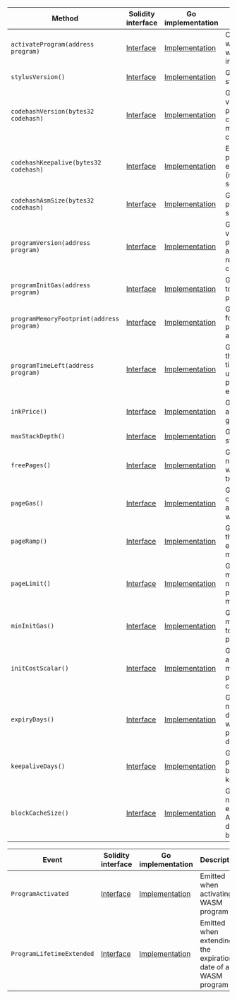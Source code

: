 <table>
  <thead>
    <tr>
      <th>Method</th>
      <th>Solidity interface</th>
      <th>Go implementation</th>
      <th>Description</th>
    </tr>
  </thead>
  <tbody>
    <tr>
      <td>
        <code>activateProgram(address program)</code>
      </td>
      <td>
        <a
          href="https://github.com/OffchainLabs/nitro-contracts/blob/61204dd455966cb678192427a07aa9795ff91c14/src/precompiles/ArbWasm.sol#L16"
          target="_blank"
        >
          Interface
        </a>
      </td>
      <td>
        <a
          href="https://github.com/OffchainLabs/nitro/blob/v3.1.0/precompiles/ArbWasm.go#L31"
          target="_blank"
        >
          Implementation
        </a>
      </td>
      <td>Compile a wasm program with the latest instrumentation</td>
    </tr>
    <tr>
      <td>
        <code>stylusVersion()</code>
      </td>
      <td>
        <a
          href="https://github.com/OffchainLabs/nitro-contracts/blob/61204dd455966cb678192427a07aa9795ff91c14/src/precompiles/ArbWasm.sol#L23"
          target="_blank"
        >
          Interface
        </a>
      </td>
      <td>
        <a
          href="https://github.com/OffchainLabs/nitro/blob/v3.1.0/precompiles/ArbWasm.go#L90"
          target="_blank"
        >
          Implementation
        </a>
      </td>
      <td>Gets the latest stylus version</td>
    </tr>
    <tr>
      <td>
        <code>codehashVersion(bytes32 codehash)</code>
      </td>
      <td>
        <a
          href="https://github.com/OffchainLabs/nitro-contracts/blob/61204dd455966cb678192427a07aa9795ff91c14/src/precompiles/ArbWasm.sol#L27"
          target="_blank"
        >
          Interface
        </a>
      </td>
      <td>
        <a
          href="https://github.com/OffchainLabs/nitro/blob/v3.1.0/precompiles/ArbWasm.go#L164"
          target="_blank"
        >
          Implementation
        </a>
      </td>
      <td>Gets the stylus version that program with codehash was most recently compiled with</td>
    </tr>
    <tr>
      <td>
        <code>codehashKeepalive(bytes32 codehash)</code>
      </td>
      <td>
        <a
          href="https://github.com/OffchainLabs/nitro-contracts/blob/61204dd455966cb678192427a07aa9795ff91c14/src/precompiles/ArbWasm.sol#L31"
          target="_blank"
        >
          Interface
        </a>
      </td>
      <td>
        <a
          href="https://github.com/OffchainLabs/nitro/blob/v3.1.0/precompiles/ArbWasm.go#L54"
          target="_blank"
        >
          Implementation
        </a>
      </td>
      <td>Extends a program's expiration date (reverts if too soon)</td>
    </tr>
    <tr>
      <td>
        <code>codehashAsmSize(bytes32 codehash)</code>
      </td>
      <td>
        <a
          href="https://github.com/OffchainLabs/nitro-contracts/blob/61204dd455966cb678192427a07aa9795ff91c14/src/precompiles/ArbWasm.sol#L36"
          target="_blank"
        >
          Interface
        </a>
      </td>
      <td>
        <a
          href="https://github.com/OffchainLabs/nitro/blob/v3.1.0/precompiles/ArbWasm.go#L173"
          target="_blank"
        >
          Implementation
        </a>
      </td>
      <td>Gets a program's asm size in bytes</td>
    </tr>
    <tr>
      <td>
        <code>programVersion(address program)</code>
      </td>
      <td>
        <a
          href="https://github.com/OffchainLabs/nitro-contracts/blob/61204dd455966cb678192427a07aa9795ff91c14/src/precompiles/ArbWasm.sol#L40"
          target="_blank"
        >
          Interface
        </a>
      </td>
      <td>
        <a
          href="https://github.com/OffchainLabs/nitro/blob/v3.1.0/precompiles/ArbWasm.go#L182"
          target="_blank"
        >
          Implementation
        </a>
      </td>
      <td>Gets the stylus version that program at addr was most recently compiled with</td>
    </tr>
    <tr>
      <td>
        <code>programInitGas(address program)</code>
      </td>
      <td>
        <a
          href="https://github.com/OffchainLabs/nitro-contracts/blob/61204dd455966cb678192427a07aa9795ff91c14/src/precompiles/ArbWasm.sol#L45"
          target="_blank"
        >
          Interface
        </a>
      </td>
      <td>
        <a
          href="https://github.com/OffchainLabs/nitro/blob/v3.1.0/precompiles/ArbWasm.go#L191"
          target="_blank"
        >
          Implementation
        </a>
      </td>
      <td>Gets the cost to invoke the program</td>
    </tr>
    <tr>
      <td>
        <code>programMemoryFootprint(address program)</code>
      </td>
      <td>
        <a
          href="https://github.com/OffchainLabs/nitro-contracts/blob/61204dd455966cb678192427a07aa9795ff91c14/src/precompiles/ArbWasm.sol#L52"
          target="_blank"
        >
          Interface
        </a>
      </td>
      <td>
        <a
          href="https://github.com/OffchainLabs/nitro/blob/v3.1.0/precompiles/ArbWasm.go#L200"
          target="_blank"
        >
          Implementation
        </a>
      </td>
      <td>Gets the footprint of program at addr</td>
    </tr>
    <tr>
      <td>
        <code>programTimeLeft(address program)</code>
      </td>
      <td>
        <a
          href="https://github.com/OffchainLabs/nitro-contracts/blob/61204dd455966cb678192427a07aa9795ff91c14/src/precompiles/ArbWasm.sol#L56"
          target="_blank"
        >
          Interface
        </a>
      </td>
      <td>
        <a
          href="https://github.com/OffchainLabs/nitro/blob/v3.1.0/precompiles/ArbWasm.go#L209"
          target="_blank"
        >
          Implementation
        </a>
      </td>
      <td>Gets returns the amount of time remaining until the program expires</td>
    </tr>
    <tr>
      <td>
        <code>inkPrice()</code>
      </td>
      <td>
        <a
          href="https://github.com/OffchainLabs/nitro-contracts/blob/61204dd455966cb678192427a07aa9795ff91c14/src/precompiles/ArbWasm.sol#L60"
          target="_blank"
        >
          Interface
        </a>
      </td>
      <td>
        <a
          href="https://github.com/OffchainLabs/nitro/blob/v3.1.0/precompiles/ArbWasm.go#L96"
          target="_blank"
        >
          Implementation
        </a>
      </td>
      <td>Gets the amount of ink 1 gas buys</td>
    </tr>
    <tr>
      <td>
        <code>maxStackDepth()</code>
      </td>
      <td>
        <a
          href="https://github.com/OffchainLabs/nitro-contracts/blob/61204dd455966cb678192427a07aa9795ff91c14/src/precompiles/ArbWasm.sol#L64"
          target="_blank"
        >
          Interface
        </a>
      </td>
      <td>
        <a
          href="https://github.com/OffchainLabs/nitro/blob/v3.1.0/precompiles/ArbWasm.go#L102"
          target="_blank"
        >
          Implementation
        </a>
      </td>
      <td>Gets the wasm stack size limit</td>
    </tr>
    <tr>
      <td>
        <code>freePages()</code>
      </td>
      <td>
        <a
          href="https://github.com/OffchainLabs/nitro-contracts/blob/61204dd455966cb678192427a07aa9795ff91c14/src/precompiles/ArbWasm.sol#L68"
          target="_blank"
        >
          Interface
        </a>
      </td>
      <td>
        <a
          href="https://github.com/OffchainLabs/nitro/blob/v3.1.0/precompiles/ArbWasm.go#L108"
          target="_blank"
        >
          Implementation
        </a>
      </td>
      <td>Gets the number of free wasm pages a tx gets</td>
    </tr>
    <tr>
      <td>
        <code>pageGas()</code>
      </td>
      <td>
        <a
          href="https://github.com/OffchainLabs/nitro-contracts/blob/61204dd455966cb678192427a07aa9795ff91c14/src/precompiles/ArbWasm.sol#L72"
          target="_blank"
        >
          Interface
        </a>
      </td>
      <td>
        <a
          href="https://github.com/OffchainLabs/nitro/blob/v3.1.0/precompiles/ArbWasm.go#L114"
          target="_blank"
        >
          Implementation
        </a>
      </td>
      <td>Gets the base cost of each additional wasm page</td>
    </tr>
    <tr>
      <td>
        <code>pageRamp()</code>
      </td>
      <td>
        <a
          href="https://github.com/OffchainLabs/nitro-contracts/blob/61204dd455966cb678192427a07aa9795ff91c14/src/precompiles/ArbWasm.sol#L76"
          target="_blank"
        >
          Interface
        </a>
      </td>
      <td>
        <a
          href="https://github.com/OffchainLabs/nitro/blob/v3.1.0/precompiles/ArbWasm.go#L120"
          target="_blank"
        >
          Implementation
        </a>
      </td>
      <td>Gets the ramp that drives exponential memory costs</td>
    </tr>
    <tr>
      <td>
        <code>pageLimit()</code>
      </td>
      <td>
        <a
          href="https://github.com/OffchainLabs/nitro-contracts/blob/61204dd455966cb678192427a07aa9795ff91c14/src/precompiles/ArbWasm.sol#L80"
          target="_blank"
        >
          Interface
        </a>
      </td>
      <td>
        <a
          href="https://github.com/OffchainLabs/nitro/blob/v3.1.0/precompiles/ArbWasm.go#L126"
          target="_blank"
        >
          Implementation
        </a>
      </td>
      <td>Gets the maximum initial number of pages a wasm may allocate</td>
    </tr>
    <tr>
      <td>
        <code>minInitGas()</code>
      </td>
      <td>
        <a
          href="https://github.com/OffchainLabs/nitro-contracts/blob/61204dd455966cb678192427a07aa9795ff91c14/src/precompiles/ArbWasm.sol#L85"
          target="_blank"
        >
          Interface
        </a>
      </td>
      <td>
        <a
          href="https://github.com/OffchainLabs/nitro/blob/v3.1.0/precompiles/ArbWasm.go#L132"
          target="_blank"
        >
          Implementation
        </a>
      </td>
      <td>Gets the minimum costs to invoke a program</td>
    </tr>
    <tr>
      <td>
        <code>initCostScalar()</code>
      </td>
      <td>
        <a
          href="https://github.com/OffchainLabs/nitro-contracts/blob/61204dd455966cb678192427a07aa9795ff91c14/src/precompiles/ArbWasm.sol#L89"
          target="_blank"
        >
          Interface
        </a>
      </td>
      <td>
        <a
          href="https://github.com/OffchainLabs/nitro/blob/v3.1.0/precompiles/ArbWasm.go#L140"
          target="_blank"
        >
          Implementation
        </a>
      </td>
      <td>Gets the linear adjustment made to program init costs</td>
    </tr>
    <tr>
      <td>
        <code>expiryDays()</code>
      </td>
      <td>
        <a
          href="https://github.com/OffchainLabs/nitro-contracts/blob/61204dd455966cb678192427a07aa9795ff91c14/src/precompiles/ArbWasm.sol#L93"
          target="_blank"
        >
          Interface
        </a>
      </td>
      <td>
        <a
          href="https://github.com/OffchainLabs/nitro/blob/v3.1.0/precompiles/ArbWasm.go#L146"
          target="_blank"
        >
          Implementation
        </a>
      </td>
      <td>Gets the number of days after which programs deactivate</td>
    </tr>
    <tr>
      <td>
        <code>keepaliveDays()</code>
      </td>
      <td>
        <a
          href="https://github.com/OffchainLabs/nitro-contracts/blob/61204dd455966cb678192427a07aa9795ff91c14/src/precompiles/ArbWasm.sol#L97"
          target="_blank"
        >
          Interface
        </a>
      </td>
      <td>
        <a
          href="https://github.com/OffchainLabs/nitro/blob/v3.1.0/precompiles/ArbWasm.go#L152"
          target="_blank"
        >
          Implementation
        </a>
      </td>
      <td>Gets the age a program must be to perform a keepalive</td>
    </tr>
    <tr>
      <td>
        <code>blockCacheSize()</code>
      </td>
      <td>
        <a
          href="https://github.com/OffchainLabs/nitro-contracts/blob/61204dd455966cb678192427a07aa9795ff91c14/src/precompiles/ArbWasm.sol#L101"
          target="_blank"
        >
          Interface
        </a>
      </td>
      <td>
        <a
          href="https://github.com/OffchainLabs/nitro/blob/v3.1.0/precompiles/ArbWasm.go#L158"
          target="_blank"
        >
          Implementation
        </a>
      </td>
      <td>Gets the number of extra programs ArbOS caches during a given block.</td>
    </tr>
  </tbody>
</table>
<table>
  <thead>
    <tr>
      <th>Event</th>
      <th>Solidity interface</th>
      <th>Go implementation</th>
      <th>Description</th>
    </tr>
  </thead>
  <tbody>
    <tr>
      <td>
        <code>ProgramActivated</code>
      </td>
      <td>
        <a
          href="https://github.com/OffchainLabs/nitro-contracts/blob/61204dd455966cb678192427a07aa9795ff91c14/src/precompiles/ArbWasm.sol#L103"
          target="_blank"
        >
          Interface
        </a>
      </td>
      <td>
        <a
          href="https://github.com/OffchainLabs/nitro/blob/v3.1.0/precompiles/ArbWasm.go#L50"
          target="_blank"
        >
          Implementation
        </a>
      </td>
      <td>Emitted when activating a WASM program</td>
    </tr>
    <tr>
      <td>
        <code>ProgramLifetimeExtended</code>
      </td>
      <td>
        <a
          href="https://github.com/OffchainLabs/nitro-contracts/blob/61204dd455966cb678192427a07aa9795ff91c14/src/precompiles/ArbWasm.sol#L110"
          target="_blank"
        >
          Interface
        </a>
      </td>
      <td>
        <a
          href="https://github.com/OffchainLabs/nitro/blob/v3.1.0/precompiles/ArbWasm.go#L66"
          target="_blank"
        >
          Implementation
        </a>
      </td>
      <td>Emitted when extending the expiration date of a WASM program</td>
    </tr>
  </tbody>
</table>
